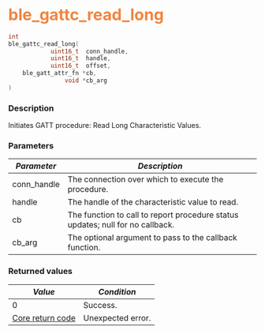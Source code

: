 ## <font color="#F2853F" style="font-size:24pt">ble\_gattc\_read\_long</font>

```c
int
ble_gattc_read_long(
            uint16_t  conn_handle,
            uint16_t  handle,
            uint16_t  offset,
    ble_gatt_attr_fn *cb,
                void *cb_arg
)
```

### Description

Initiates GATT procedure: Read Long Characteristic Values.

### Parameters

| *Parameter* | *Description* |
|-------------|---------------|
| conn\_handle | The connection over which to execute the procedure. |
| handle | The handle of the characteristic value to read. |
| cb | The function to call to report procedure status updates; null for no callback. |
| cb\_arg | The optional argument to pass to the callback function. |

### Returned values

| *Value* | *Condition* |
|---------|-------------|
| 0 | Success. |
| [Core return code](../../ble_hs_return_codes/#return-codes-core) | Unexpected error. |
